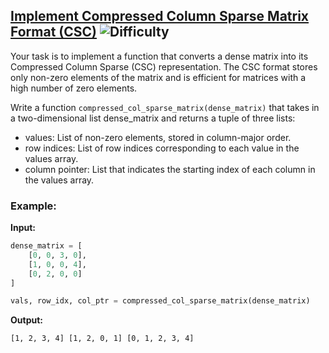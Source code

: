 ## [Implement Compressed Column Sparse Matrix Format (CSC)](https://www.deep-ml.com/problems/67) ![Difficulty](https://img.shields.io/badge/-Easy-brightgreen)

Your task is to implement a function that converts a dense matrix into its Compressed Column Sparse (CSC) representation. The CSC format stores only non-zero elements of the matrix and is efficient for matrices with a high number of zero elements.

Write a function `compressed_col_sparse_matrix(dense_matrix)` that takes in a two-dimensional list dense_matrix and returns a tuple of three lists:

- values: List of non-zero elements, stored in column-major order.
- row indices: List of row indices corresponding to each value in the values array.
- column pointer: List that indicates the starting index of each column in the values array.

### Example:

**Input:**

```python
dense_matrix = [
    [0, 0, 3, 0],
    [1, 0, 0, 4],
    [0, 2, 0, 0]
]

vals, row_idx, col_ptr = compressed_col_sparse_matrix(dense_matrix)
```


**Output:**

```[1, 2, 3, 4] [1, 2, 0, 1] [0, 1, 2, 3, 4]```
